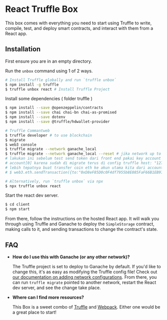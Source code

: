 # React Truffle Box

This box comes with everything you need to start using Truffle to write, compile, test, and deploy smart contracts, and interact with them from a React app.

## Installation

First ensure you are in an empty directory.

Run the `unbox` command using 1 of 2 ways.

```sh
# Install Truffle globally and run `truffle unbox`
$ npm install -g truffle
$ truffle unbox react # Install Truffle Project
```

Install some dependencies ( folder truffle )

```sh
$ npm install --save @openzeppelin/contracts
$ npm install --save chai chai-bn chai-as-promised  
$ npm install --save dotenv
$ npm install --save @truffle/hdwallet-provider
```

```sh
# Truffle Commantweb
$ truffle developer # to use blockchain
$ migrate 
$ web3 console 
$ truffle migrate --network ganache_local
$ truffle migrate --network ganache_local --reset # jika network up to date
# lakukan ini sebelum test send token dari front end pakai key account sendiri
# account[0] karena sudah di migrate terus di config truffle host: "127.0.0.1", dan network id ganache jadi accoundnya banyak
# lebih tepatnya buat transfer coin eth ke akun utama kita dari accountS[0] akun ganache
# $ web3.eth.sendTransaction({to:"0xD8eF85D0c0F4df7955b8E085FaF66B1EB974eA73", from:accountS[0], value: web3.utils.toWei("2", "ether")})
```

```sh
# Alternatively, run `truffle unbox` via npx
$ npx truffle unbox react
```

Start the react dev server.

```sh
$ cd client
$ npm start
```

From there, follow the instructions on the hosted React app. It will walk you through using Truffle and Ganache to deploy the `SimpleStorage` contract, making calls to it, and sending transactions to change the contract's state.

## FAQ

- __How do I use this with Ganache (or any other network)?__

  The Truffle project is set to deploy to Ganache by default. If you'd like to change this, it's as easy as modifying the Truffle config file! Check out [our documentation on adding network configurations](https://trufflesuite.com/docs/truffle/reference/configuration/#networks). From there, you can run `truffle migrate` pointed to another network, restart the React dev server, and see the change take place.

- __Where can I find more resources?__

  This Box is a sweet combo of [Truffle](https://trufflesuite.com) and [Webpack](https://webpack.js.org). Either one would be a great place to start!
